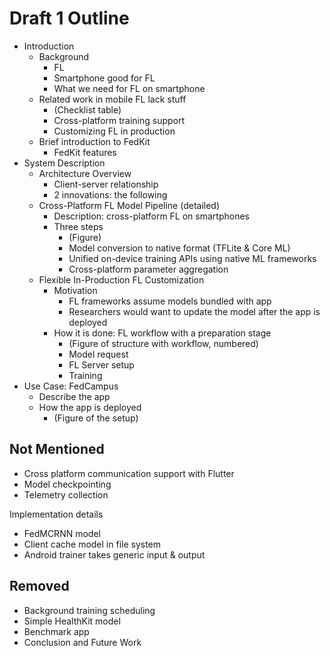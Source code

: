 # Draft 1 Outline

- Introduction
    - Background
        - FL
        - Smartphone good for FL
        - What we need for FL on smartphone
    - Related work in mobile FL lack stuff
        - (Checklist table)
        - Cross-platform training support
        - Customizing FL in production
    - Brief introduction to FedKit
        - FedKit features
        <!-- TODO: - Our research app in production (Key contributions) -->
- System Description
    - Architecture Overview
        - Client-server relationship
        - 2 innovations: the following
    - Cross-Platform FL Model Pipeline (detailed)
        - Description: cross-platform FL on smartphones
        - Three steps
            - (Figure)
            - Model conversion to native format (TFLite & Core ML)
            - Unified on-device training APIs using native ML frameworks
            - Cross-platform parameter aggregation
    - Flexible In-Production FL Customization
        - Motivation
            - FL frameworks assume models bundled with app
            - Researchers would want to update the model after the app is deployed
        - How it is done: FL workflow with a preparation stage
            - (Figure of structure with workflow, numbered)
            - Model request
            - FL Server setup
            - Training
- Use Case: FedCampus
    - Describe the app
    - How the app is deployed
        - (Figure of the setup)

## Not Mentioned

- Cross platform communication support with Flutter
- Model checkpointing
- Telemetry collection

Implementation details

- FedMCRNN model
- Client cache model in file system
- Android trainer takes generic input & output

## Removed

- Background training scheduling
- Simple HealthKit model
- Benchmark app
- Conclusion and Future Work
